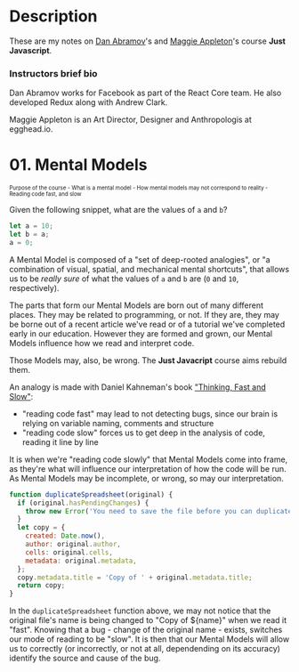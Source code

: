 # Description

These are my notes on [Dan Abramov](https://twitter.com/dan_abramov)'s and [Maggie Appleton](https://twitter.com/Mappletons)'s course **Just Javascript**.

### Instructors brief bio

Dan Abramov works for Facebook as part of the React Core team. He also developed Redux along with Andrew Clark.

Maggie Appleton is an Art Director, Designer and Anthropologis at egghead.io.

# 01. Mental Models
<sub><sup>Purpose of the course - What is a mental model - How mental models may not correspond to reality - Reading code fast, and slow</sup></sub>

Given the following snippet, what are the values of `a` and `b`?

```javascript
let a = 10;
let b = a;
a = 0;
```

A Mental Model is composed of a "set of deep-rooted analogies", or "a combination of visual, spatial, and mechanical mental shortcuts", that allows us to be *really sure* of what the values of `a` and `b` are (`0` and `10`, respectively).

The parts that form our Mental Models are born out of many different places. They may be related to programming, or not. If they are, they may be borne out of a recent article we've read or of a tutorial we've completed early in our education. However they are formed and grown, our Mental Models influence how we read and interpret code.

Those Models may, also, be wrong. The **Just Javacript** course aims rebuild them.

An analogy is made with Daniel Kahneman's book ["Thinking, Fast and Slow"](https://www.amazon.com/Thinking-Fast-Slow-Daniel-Kahneman/dp/0374533555):

- "reading code fast" may lead to not detecting bugs, since our brain is relying on variable naming, comments and structure
- "reading code slow" forces us to get deep in the analysis of code, reading it line by line

It is when we're "reading code slowly" that Mental Models come into frame, as they're what will influence our interpretation of how the code will be run. As Mental Models may be incomplete, or wrong, so may our interpretation.

```javascript
function duplicateSpreadsheet(original) {
  if (original.hasPendingChanges) {
    throw new Error('You need to save the file before you can duplicate it.');
  }
  let copy = {
    created: Date.now(),
    author: original.author,
    cells: original.cells,
    metadata: original.metadata,
  };
  copy.metadata.title = 'Copy of ' + original.metadata.title;
  return copy;
}
```
In the `duplicateSpreadsheet` function above, we may not notice that the original file's name is being changed to "Copy of ${name}" when we read it "fast". Knowing that a bug - change of the original name - exists, switches our mode of reading to be "slow". It is then that our Mental Models will allow us to correctly (or incorrectly, or not at all, dependending on its accuracy) identify the source and cause of the bug.
